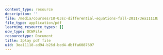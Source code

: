 ```yaml
---
content_type: resource
description: ''
file: /media/courses/18-03sc-differential-equations-fall-2011/3ea11118ad94b26dbed4dbffa6087697_xJz3NZap1lw.pdf
file_type: application/pdf
learning_resource_types: []
ocw_type: OCWFile
resourcetype: Document
title: 3play pdf file
uid: 3ea11118-ad94-b26d-bed4-dbffa6087697
---
```

